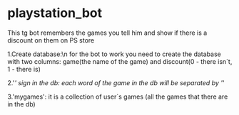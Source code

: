 # playstation_bot
This tg bot remembers the games you tell him and show if there is a discount on them on PS store

1.Create database:\n
for the bot to work you need to create the database with two columns: game(the name of the
game) and discount(0 - there isn`t, 1 - there is)

2.'_' sign in the db:
each word of the game in the db will be separated by '_'

3.'mygames': 
it is a collection of user`s games (all the games that there are in the db)